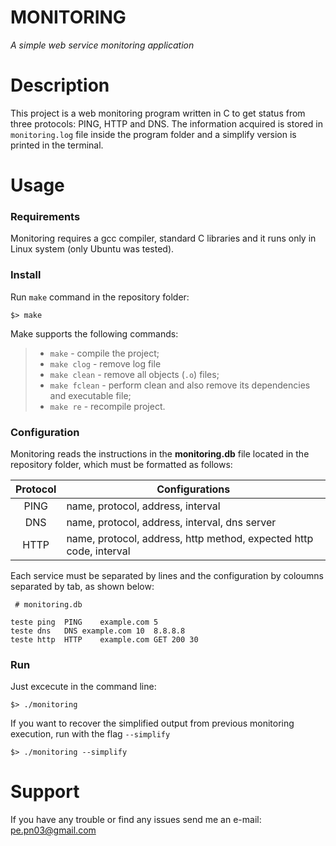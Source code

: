 # MONITORING
*A simple web service monitoring application*
# Description
This project is a web monitoring program written in C to get status from three protocols: PING, HTTP and DNS. The information acquired is stored in `monitoring.log` file inside the program folder and a simplify version is printed in the terminal.

# Usage
### Requirements


Monitoring requires a gcc compiler, standard C libraries and it runs only in Linux system (only Ubuntu was tested).

### Install

Run `make` command in the repository folder:

	$> make

Make supports the following commands:

> - `make` - compile the project;
> - `make clog` - remove log file
> - `make clean` - remove all objects (`.o`) files;
> - `make fclean` - perform clean and also remove its dependencies and executable file;
> - `make re` - recompile project.


### Configuration

Monitoring reads the instructions in the **monitoring.db** file located in the repository folder, which must be formatted as follows:

| Protocol  |  Configurations |
| :-----: | --------- |
| PING | name, protocol, address, interval |
| DNS | name, protocol, address, interval, dns server |
| HTTP | name, protocol, address, http method, expected http code, interval | 

Each service must be separated by lines and the configuration by coloumns separated by tab, as shown below:

```
 # monitoring.db

teste ping	PING	example.com	5
teste dns	DNS	example.com	10	8.8.8.8
teste http	HTTP	example.com	GET	200	30
```

### Run

Just excecute in the command line:

	$> ./monitoring

If you want to recover the simplified output from previous monitoring execution, run with the flag `--simplify`

	$> ./monitoring --simplify


# Support

If you have any trouble or find any issues send me an e-mail: pe.pn03@gmail.com
